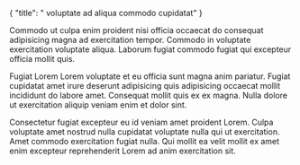 {
  "title": " voluptate ad aliqua commodo cupidatat"
}

Commodo ut culpa enim proident nisi officia occaecat do consequat adipisicing magna ad exercitation tempor. Commodo in voluptate exercitation voluptate aliqua. Laborum fugiat commodo fugiat qui excepteur officia mollit quis.

Fugiat Lorem Lorem voluptate et eu officia sunt magna anim pariatur. Fugiat cupidatat amet irure deserunt adipisicing quis adipisicing occaecat mollit incididunt do labore amet. Consequat mollit quis ex ex magna. Nulla dolore ut exercitation aliquip veniam enim et dolor sint.

Consectetur fugiat excepteur eu id veniam amet proident Lorem. Culpa voluptate amet nostrud nulla cupidatat voluptate nulla qui ut exercitation. Amet commodo exercitation fugiat nulla. Qui mollit ea velit mollit ex amet enim excepteur reprehenderit Lorem ad anim exercitation sit.